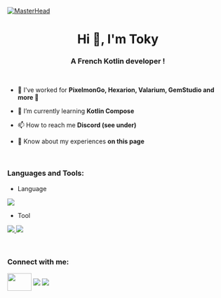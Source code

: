 [![MasterHead](https://cdn.discordapp.com/attachments/984327509325787176/1160300142168129587/Logo_Rounded.png?ex=653428b7&is=6521b3b7&hm=b8cf29529f7bcaeff8c90a99f30b4d8ce2f4c3147d4c4eec9219df2c12a1bd39&)](https://discord.gg/Zp8eKzaATk)
<h1 align="center">Hi 👋, I'm Toky</h1>
<h3 align="center">A French Kotlin developer !</h3>

<br>

- 🔭 I've worked for **PixelmonGo, Hexarion, Valarium, GemStudio and more 👀**

- 🌱 I’m currently learning **Kotlin Compose**

- 📫 How to reach me **Discord (see under)**

- 📄 Know about my experiences **on this page**


<br>
<h3 align="left">Languages and Tools:</h3>

- Language
<p align="left">
  <a href="https://skillicons.dev">
    <img src="https://skillicons.dev/icons?i=kotlin,java,css" />
  </a>
</p>

- Tool
<p align="left">
  <a href="https://skillicons.dev">
    <img src="https://skillicons.dev/icons?i=mongodb,mysql,sqlite" />
    <img src="https://skillicons.dev/icons?i=git,figma,idea,vscode,linux,gradle" />
  </a>
</p>
<br/>


<h3 align="left">Connect with me:</h3>
<p align="left">
<a href="https://www.youtube.com/@Toky-FR" target="blank"><img align="center" src="https://upload.wikimedia.org/wikipedia/commons/thumb/0/09/YouTube_full-color_icon_%282017%29.svg/1280px-YouTube_full-color_icon_%282017%29.svg.png" width=55 height=40/></a>
<a href="https://discord.gg/Zp8eKzaATk" target="blank"><img align="center" src="https://skillicons.dev/icons?i=discord"/></a>
<a href="https://twitter.com/toky_fr" target="blank"><img align="center" src="https://skillicons.dev/icons?i=twitter"/></a>
